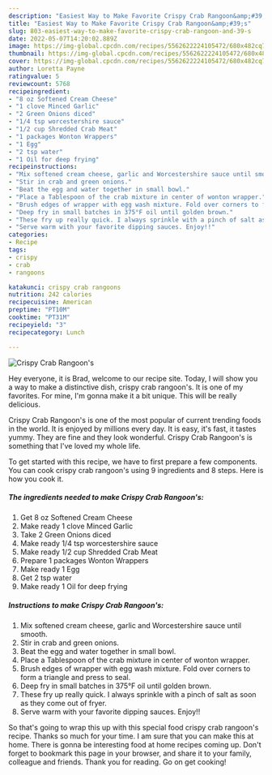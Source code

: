 ```yaml
---
description: "Easiest Way to Make Favorite Crispy Crab Rangoon&amp;#39;s"
title: "Easiest Way to Make Favorite Crispy Crab Rangoon&amp;#39;s"
slug: 803-easiest-way-to-make-favorite-crispy-crab-rangoon-and-39-s
date: 2022-05-07T14:20:02.889Z
image: https://img-global.cpcdn.com/recipes/5562622224105472/680x482cq70/crispy-crab-rangoons-recipe-main-photo.jpg
thumbnail: https://img-global.cpcdn.com/recipes/5562622224105472/680x482cq70/crispy-crab-rangoons-recipe-main-photo.jpg
cover: https://img-global.cpcdn.com/recipes/5562622224105472/680x482cq70/crispy-crab-rangoons-recipe-main-photo.jpg
author: Loretta Payne
ratingvalue: 5
reviewcount: 5768
recipeingredient:
- "8 oz Softened Cream Cheese"
- "1 clove Minced Garlic"
- "2 Green Onions diced"
- "1/4 tsp worcestershire sauce"
- "1/2 cup Shredded Crab Meat"
- "1 packages Wonton Wrappers"
- "1 Egg"
- "2 tsp water"
- "1 Oil for deep frying"
recipeinstructions:
- "Mix softened cream cheese, garlic and Worcestershire sauce until smooth."
- "Stir in crab and green onions."
- "Beat the egg and water together in small bowl."
- "Place a Tablespoon of the crab mixture in center of wonton wrapper."
- "Brush edges of wrapper with egg wash mixture. Fold over corners to form a triangle and press to seal."
- "Deep fry in small batches in 375°F oil until golden brown."
- "These fry up really quick. I always sprinkle with a pinch of salt as soon as they come out of fryer."
- "Serve warm with your favorite dipping sauces. Enjoy!!"
categories:
- Recipe
tags:
- crispy
- crab
- rangoons

katakunci: crispy crab rangoons 
nutrition: 242 calories
recipecuisine: American
preptime: "PT10M"
cooktime: "PT31M"
recipeyield: "3"
recipecategory: Lunch

---
```



![Crispy Crab Rangoon&#39;s](https://img-global.cpcdn.com/recipes/5562622224105472/680x482cq70/crispy-crab-rangoons-recipe-main-photo.jpg)

Hey everyone, it is Brad, welcome to our recipe site. Today, I will show you a way to make a distinctive dish, crispy crab rangoon&#39;s. It is one of my favorites. For mine, I'm gonna make it a bit unique. This will be really delicious.



Crispy Crab Rangoon&#39;s is one of the most popular of current trending foods in the world. It is enjoyed by millions every day. It is easy, it's fast, it tastes yummy. They are fine and they look wonderful. Crispy Crab Rangoon&#39;s is something that I've loved my whole life.


To get started with this recipe, we have to first prepare a few components. You can cook crispy crab rangoon&#39;s using 9 ingredients and 8 steps. Here is how you cook it.

<!--inarticleads1-->

##### The ingredients needed to make Crispy Crab Rangoon&#39;s:

1. Get 8 oz Softened Cream Cheese
1. Make ready 1 clove Minced Garlic
1. Take 2 Green Onions diced
1. Make ready 1/4 tsp worcestershire sauce
1. Make ready 1/2 cup Shredded Crab Meat
1. Prepare 1 packages Wonton Wrappers
1. Make ready 1 Egg
1. Get 2 tsp water
1. Make ready 1 Oil for deep frying




<!--inarticleads2-->

##### Instructions to make Crispy Crab Rangoon&#39;s:

1. Mix softened cream cheese, garlic and Worcestershire sauce until smooth.
1. Stir in crab and green onions.
1. Beat the egg and water together in small bowl.
1. Place a Tablespoon of the crab mixture in center of wonton wrapper.
1. Brush edges of wrapper with egg wash mixture. Fold over corners to form a triangle and press to seal.
1. Deep fry in small batches in 375°F oil until golden brown.
1. These fry up really quick. I always sprinkle with a pinch of salt as soon as they come out of fryer.
1. Serve warm with your favorite dipping sauces. Enjoy!!




So that's going to wrap this up with this special food crispy crab rangoon&#39;s recipe. Thanks so much for your time. I am sure that you can make this at home. There is gonna be interesting food at home recipes coming up. Don't forget to bookmark this page in your browser, and share it to your family, colleague and friends. Thank you for reading. Go on get cooking!

